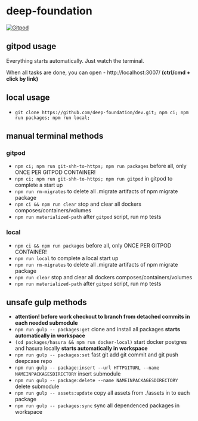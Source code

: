 # deep-foundation

[![Gitpod](https://img.shields.io/badge/Gitpod-ready--to--code-blue?logo=gitpod)](https://gitpod.io/#https://github.com/deep-foundation/dev)

## gitpod usage

Everything starts automatically. Just watch the terminal.

When all tasks are done, you can open - http://localhost:3007/ **(ctrl/cmd + click by link)**


## local usage

- `git clone https://github.com/deep-foundation/dev.git; npm ci; npm run packages; npm run local;`

## manual terminal methods

### gitpod

- `npm ci; npm run git-shh-to-https; npm run packages` before all, only ONCE PER GITPOD CONTAINER!
- `npm ci; npm run git-shh-to-https; npm run gitpod` in gitpod to complete a start up
- `npm run rm-migrates` to delete all .migrate artifacts of npm migrate package
- `npm ci && npm run clear` stop and clear all dockers composes/containers/volumes
- `npm run materialized-path` after `gitpod` script, run mp tests

### local

- `npm ci && npm run packages` before all, only ONCE PER GITPOD CONTAINER!
- `npm run local` to complete a local start up
- `npm run rm-migrates` to delete all .migrate artifacts of npm migrate package
- `npm run clear` stop and clear all dockers composes/containers/volumes
- `npm run materialized-path` after `gitpod` script, run mp tests

## unsafe gulp methods 

- **attention! before work checkout to branch from detached commits in each needed submodule**
- `npm run gulp -- packages:get` clone and install all packages **starts automatically in workspace**
- `(cd packages/hasura && npm run docker-local)` start docker postgres and hasura locally **starts automatically in workspace**
- `npm run gulp -- packages:set` fast git add git commit and git push deepcase repo
- `npm run gulp -- package:insert --url HTTPGITURL --name NAMEINPACKAGESDIRECTORY` insert submodule
- `npm run gulp -- package:delete --name NAMEINPACKAGESDIRECTORY` delete submodule
- `npm run gulp -- assets:update` copy all assets from ./assets in to each package
- `npm run gulp -- packages:sync` sync all dependenced packages in workspace

